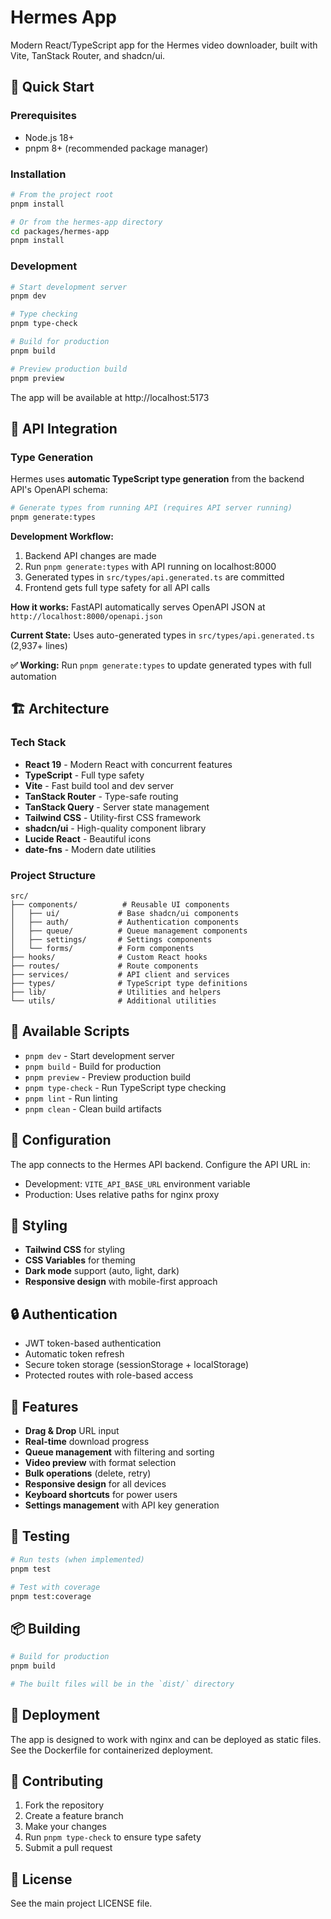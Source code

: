 # Hermes App

Modern React/TypeScript app for the Hermes video downloader, built with Vite, TanStack Router, and shadcn/ui.

## 🚀 Quick Start

### Prerequisites

- Node.js 18+
- pnpm 8+ (recommended package manager)

### Installation

```bash
# From the project root
pnpm install

# Or from the hermes-app directory
cd packages/hermes-app
pnpm install
```

### Development

```bash
# Start development server
pnpm dev

# Type checking
pnpm type-check

# Build for production
pnpm build

# Preview production build
pnpm preview
```

The app will be available at http://localhost:5173

## 🔧 API Integration

### Type Generation

Hermes uses **automatic TypeScript type generation** from the backend API's OpenAPI schema:

```bash
# Generate types from running API (requires API server running)
pnpm generate:types
```

**Development Workflow:**
1. Backend API changes are made
2. Run `pnpm generate:types` with API running on localhost:8000
3. Generated types in `src/types/api.generated.ts` are committed
4. Frontend gets full type safety for all API calls

**How it works:** FastAPI automatically serves OpenAPI JSON at `http://localhost:8000/openapi.json`

**Current State:** Uses auto-generated types in `src/types/api.generated.ts` (2,937+ lines)

**✅ Working:** Run `pnpm generate:types` to update generated types with full automation

## 🏗️ Architecture

### Tech Stack

- **React 19** - Modern React with concurrent features
- **TypeScript** - Full type safety
- **Vite** - Fast build tool and dev server
- **TanStack Router** - Type-safe routing
- **TanStack Query** - Server state management
- **Tailwind CSS** - Utility-first CSS framework
- **shadcn/ui** - High-quality component library
- **Lucide React** - Beautiful icons
- **date-fns** - Modern date utilities

### Project Structure

```
src/
├── components/          # Reusable UI components
│   ├── ui/             # Base shadcn/ui components
│   ├── auth/           # Authentication components
│   ├── queue/          # Queue management components
│   ├── settings/       # Settings components
│   └── forms/          # Form components
├── hooks/              # Custom React hooks
├── routes/             # Route components
├── services/           # API client and services
├── types/              # TypeScript type definitions
├── lib/                # Utilities and helpers
└── utils/              # Additional utilities
```

## 📝 Available Scripts

- `pnpm dev` - Start development server
- `pnpm build` - Build for production
- `pnpm preview` - Preview production build
- `pnpm type-check` - Run TypeScript type checking
- `pnpm lint` - Run linting
- `pnpm clean` - Clean build artifacts

## 🔧 Configuration

The app connects to the Hermes API backend. Configure the API URL in:

- Development: `VITE_API_BASE_URL` environment variable
- Production: Uses relative paths for nginx proxy

## 🎨 Styling

- **Tailwind CSS** for styling
- **CSS Variables** for theming
- **Dark mode** support (auto, light, dark)
- **Responsive design** with mobile-first approach

## 🔒 Authentication

- JWT token-based authentication
- Automatic token refresh
- Secure token storage (sessionStorage + localStorage)
- Protected routes with role-based access

## 📱 Features

- **Drag & Drop** URL input
- **Real-time** download progress
- **Queue management** with filtering and sorting
- **Video preview** with format selection
- **Bulk operations** (delete, retry)
- **Responsive design** for all devices
- **Keyboard shortcuts** for power users
- **Settings management** with API key generation

## 🧪 Testing

```bash
# Run tests (when implemented)
pnpm test

# Test with coverage
pnpm test:coverage
```

## 📦 Building

```bash
# Build for production
pnpm build

# The built files will be in the `dist/` directory
```

## 🚀 Deployment

The app is designed to work with nginx and can be deployed as static files. See the Dockerfile for containerized deployment.

## 🤝 Contributing

1. Fork the repository
2. Create a feature branch
3. Make your changes
4. Run `pnpm type-check` to ensure type safety
5. Submit a pull request

## 📄 License

See the main project LICENSE file.


